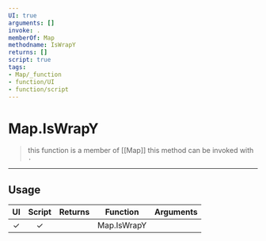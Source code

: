 ```yaml
---
UI: true
arguments: []
invoke: .
memberOf: Map
methodname: IsWrapY
returns: []
script: true
tags:
- Map/_function
- function/UI
- function/script
---
```

# Map.IsWrapY
> this function is a member of [[Map]]
> this method can be invoked with `.`
-----
## Usage
|  UI | Script | Returns | Function | Arguments |
|:---:|:------:|-------:|:--------:|:---------|
|✓|✓||Map.IsWrapY||
